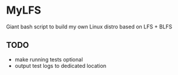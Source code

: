 # MyLFS
Giant bash script to build my own Linux distro based on LFS + BLFS

## TODO
- make running tests optional
- output test logs to dedicated location
